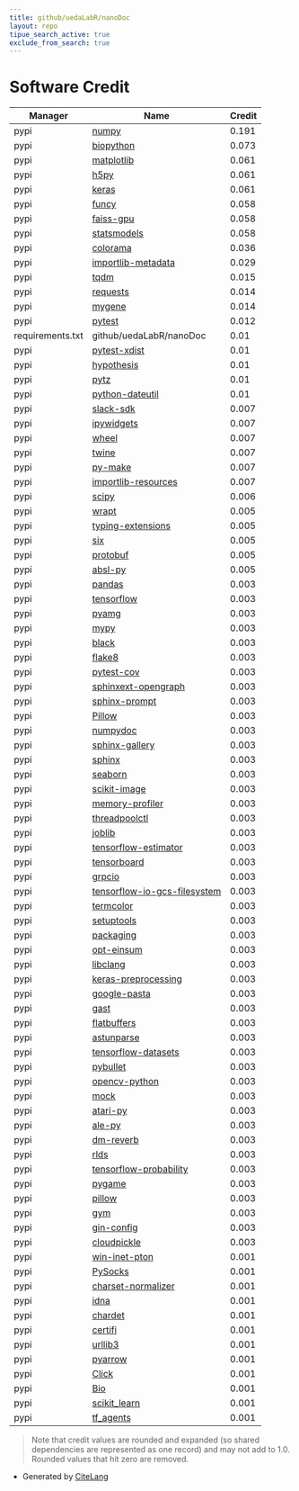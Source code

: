 ```yaml
---
title: github/uedaLabR/nanoDoc
layout: repo
tipue_search_active: true
exclude_from_search: true
---
```

# Software Credit

|Manager|Name|Credit|
|-------|----|------|
|pypi|[numpy](https://www.numpy.org)|0.191|
|pypi|[biopython](https://biopython.org/)|0.073|
|pypi|[matplotlib](https://matplotlib.org)|0.061|
|pypi|[h5py](http://www.h5py.org)|0.061|
|pypi|[keras](https://keras.io/)|0.061|
|pypi|[funcy](http://github.com/Suor/funcy)|0.058|
|pypi|[faiss-gpu](https://github.com/kyamagu/faiss-wheels)|0.058|
|pypi|[statsmodels](https://www.statsmodels.org/)|0.058|
|pypi|[colorama](https://pypi.org/project/colorama)|0.036|
|pypi|[importlib-metadata](https://pypi.org/project/importlib-metadata)|0.029|
|pypi|[tqdm](https://tqdm.github.io)|0.015|
|pypi|[requests](https://requests.readthedocs.io)|0.014|
|pypi|[mygene](https://pypi.org/project/mygene)|0.014|
|pypi|[pytest](https://pypi.org/project/pytest)|0.012|
|requirements.txt|github/uedaLabR/nanoDoc|0.01|
|pypi|[pytest-xdist](https://pypi.org/project/pytest-xdist)|0.01|
|pypi|[hypothesis](https://pypi.org/project/hypothesis)|0.01|
|pypi|[pytz](https://pypi.org/project/pytz)|0.01|
|pypi|[python-dateutil](https://pypi.org/project/python-dateutil)|0.01|
|pypi|[slack-sdk](https://github.com/slackapi/python-slack-sdk)|0.007|
|pypi|[ipywidgets](https://pypi.org/project/ipywidgets)|0.007|
|pypi|[wheel](https://pypi.org/project/wheel)|0.007|
|pypi|[twine](https://pypi.org/project/twine)|0.007|
|pypi|[py-make](https://pypi.org/project/py-make)|0.007|
|pypi|[importlib-resources](https://pypi.org/project/importlib-resources)|0.007|
|pypi|[scipy](https://www.scipy.org)|0.006|
|pypi|[wrapt](https://pypi.org/project/wrapt)|0.005|
|pypi|[typing-extensions](https://pypi.org/project/typing-extensions)|0.005|
|pypi|[six](https://pypi.org/project/six)|0.005|
|pypi|[protobuf](https://pypi.org/project/protobuf)|0.005|
|pypi|[absl-py](https://pypi.org/project/absl-py)|0.005|
|pypi|[pandas](https://pandas.pydata.org)|0.003|
|pypi|[tensorflow](https://www.tensorflow.org/)|0.003|
|pypi|[pyamg](https://pypi.org/project/pyamg)|0.003|
|pypi|[mypy](https://pypi.org/project/mypy)|0.003|
|pypi|[black](https://pypi.org/project/black)|0.003|
|pypi|[flake8](https://pypi.org/project/flake8)|0.003|
|pypi|[pytest-cov](https://pypi.org/project/pytest-cov)|0.003|
|pypi|[sphinxext-opengraph](https://pypi.org/project/sphinxext-opengraph)|0.003|
|pypi|[sphinx-prompt](https://pypi.org/project/sphinx-prompt)|0.003|
|pypi|[Pillow](https://pypi.org/project/Pillow)|0.003|
|pypi|[numpydoc](https://pypi.org/project/numpydoc)|0.003|
|pypi|[sphinx-gallery](https://pypi.org/project/sphinx-gallery)|0.003|
|pypi|[sphinx](https://pypi.org/project/sphinx)|0.003|
|pypi|[seaborn](https://pypi.org/project/seaborn)|0.003|
|pypi|[scikit-image](https://pypi.org/project/scikit-image)|0.003|
|pypi|[memory-profiler](https://pypi.org/project/memory-profiler)|0.003|
|pypi|[threadpoolctl](https://pypi.org/project/threadpoolctl)|0.003|
|pypi|[joblib](https://pypi.org/project/joblib)|0.003|
|pypi|[tensorflow-estimator](https://pypi.org/project/tensorflow-estimator)|0.003|
|pypi|[tensorboard](https://pypi.org/project/tensorboard)|0.003|
|pypi|[grpcio](https://pypi.org/project/grpcio)|0.003|
|pypi|[tensorflow-io-gcs-filesystem](https://pypi.org/project/tensorflow-io-gcs-filesystem)|0.003|
|pypi|[termcolor](https://pypi.org/project/termcolor)|0.003|
|pypi|[setuptools](https://pypi.org/project/setuptools)|0.003|
|pypi|[packaging](https://pypi.org/project/packaging)|0.003|
|pypi|[opt-einsum](https://pypi.org/project/opt-einsum)|0.003|
|pypi|[libclang](https://pypi.org/project/libclang)|0.003|
|pypi|[keras-preprocessing](https://pypi.org/project/keras-preprocessing)|0.003|
|pypi|[google-pasta](https://pypi.org/project/google-pasta)|0.003|
|pypi|[gast](https://pypi.org/project/gast)|0.003|
|pypi|[flatbuffers](https://pypi.org/project/flatbuffers)|0.003|
|pypi|[astunparse](https://pypi.org/project/astunparse)|0.003|
|pypi|[tensorflow-datasets](https://pypi.org/project/tensorflow-datasets)|0.003|
|pypi|[pybullet](https://pypi.org/project/pybullet)|0.003|
|pypi|[opencv-python](https://pypi.org/project/opencv-python)|0.003|
|pypi|[mock](https://pypi.org/project/mock)|0.003|
|pypi|[atari-py](https://pypi.org/project/atari-py)|0.003|
|pypi|[ale-py](https://pypi.org/project/ale-py)|0.003|
|pypi|[dm-reverb](https://pypi.org/project/dm-reverb)|0.003|
|pypi|[rlds](https://pypi.org/project/rlds)|0.003|
|pypi|[tensorflow-probability](https://pypi.org/project/tensorflow-probability)|0.003|
|pypi|[pygame](https://pypi.org/project/pygame)|0.003|
|pypi|[pillow](https://pypi.org/project/pillow)|0.003|
|pypi|[gym](https://pypi.org/project/gym)|0.003|
|pypi|[gin-config](https://pypi.org/project/gin-config)|0.003|
|pypi|[cloudpickle](https://pypi.org/project/cloudpickle)|0.003|
|pypi|[win-inet-pton](https://pypi.org/project/win-inet-pton)|0.001|
|pypi|[PySocks](https://pypi.org/project/PySocks)|0.001|
|pypi|[charset-normalizer](https://pypi.org/project/charset-normalizer)|0.001|
|pypi|[idna](https://pypi.org/project/idna)|0.001|
|pypi|[chardet](https://pypi.org/project/chardet)|0.001|
|pypi|[certifi](https://pypi.org/project/certifi)|0.001|
|pypi|[urllib3](https://pypi.org/project/urllib3)|0.001|
|pypi|[pyarrow](https://arrow.apache.org/)|0.001|
|pypi|[Click](https://palletsprojects.com/p/click/)|0.001|
|pypi|[Bio](https://github.com/ialbert/bio)|0.001|
|pypi|[scikit_learn](http://scikit-learn.org)|0.001|
|pypi|[tf_agents](https://github.com/tensorflow/agents)|0.001|


> Note that credit values are rounded and expanded (so shared dependencies are represented as one record) and may not add to 1.0. Rounded values that hit zero are removed.


- Generated by [CiteLang](https://github.com/vsoch/citelang)
